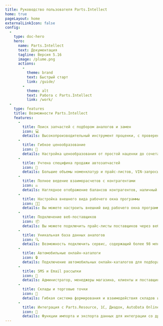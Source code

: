 ```yaml
---
title: Руководство пользователя Parts.Intellect
home: true
pageLayout: home
externalLinkIcon: false
config:
  -
    type: doc-hero
    hero:
      name: Parts.Intellect
      text: Документация
      tagline: Версия 5.16
      image: /plume.png
      actions:
        -
          theme: brand
          text: Быстрый старт
          link: /guide/
        -
          theme: alt
          text: Работа с Parts.Intellect
          link: /work/
  -
    type: features
    title: Возможности Parts.Intellect
    features:
      -
        title: Поиск запчастей с подбором аналогов и замен
        icon: 💻
        details: Высокопроизводительный инструмент проценки, с проверенными и точными алгоритмами работы
      -
        title: Гибкое ценообразование
        icon: 📖
        details: Настройка ценообразования от простой наценки до сочетания множества факторов (категория покупателя, группа товара, поставщик и др.)
      -
        title: Учтена специфика продажи автозапчастей
        icon: 🚀
        details: Большие объемы номенклатур и прайс-листов, VIN-запросы, минимальные остатки, кроссы, замены и др
      -
        title: Полное ведение взаиморасчетов с контрагентами
        icon: ⚖
        details: Наглядное отображение балансов контрагентов, наличный и безналичный расчет, взаимодействие с клиент-банком, работа с кассовыми аппаратами;
      -
        title: Настройка внешнего вида рабочего окна программы
        icon: 👨‍💻
        details: Вы можете настроить внешний вид рабочего окна программы индивидуально для каждого пользователя
      -
        title: Подключение веб-поставщиков
        icon: 📦
        details: Вы можете подключить прайс-листы поставщиков через веб-сервисы
      -
        title: Уникальная база данных аналогов
        icon: 🔍
        details: Возможность подключить сервис, содержащий более 98 млн. пар взаимозаменяемых деталей
      -
        title: Автомобильные онлайн-каталоги
        icon: 🔒
        details: Подключение автомобильных онлайн-каталогов для подбора и поиска запчастей по марке, модели или VIN-номеру автомобиля
      -
        title: SMS и Email рассылки
        icon: 📝
        details: Администратор, менеджеры магазина, клиенты и поставщики – будет в курсе всех событий, получив уведомление
      -
        title: Склады и торговые точки
        icon: 📝
        details: Гибкая система формирования и взаимодействия складов и торговых точек, с возможностью создания сложной структуры мест хранения и контроля наличия товара в них
      -
        title: Интеграция с Parts.Resource, 1С, Диадок, AutoData Online
        icon: 📝
        details: Функции импорта и экспорта данных для интеграции со другими системами    
---
```

